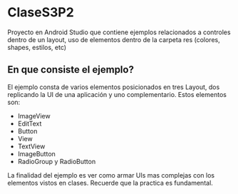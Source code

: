 # ClaseS3P2
Proyecto en Android Studio que contiene ejemplos relacionados a controles dentro de un layout, uso de elementos dentro de la carpeta res (colores, shapes, estilos, etc)

## En que consiste el ejemplo?
El ejemplo consta de varios elementos posicionados en tres Layout, dos replicando la UI de una aplicación y uno complementario.
Estos elementos son:
* ImageView
* EditText
* Button
* View
* TextView
* ImageButton
* RadioGroup y RadioButton

La finalidad del ejemplo es ver como armar UIs mas complejas con los elementos vistos en clases. Recuerde que la practica es fundamental.
